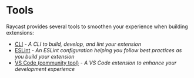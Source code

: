 # Tools

Raycast provides several tools to smoothen your experience when building extensions:

* [CLI](cli.md) _- A CLI to build, develop, and lint your extension_
* [ESLint](eslint.md) _- An ESLint configuration helping you follow best practices as you build your extension_
* [VS Code (community tool)](vscode.md) _- A VS Code extension to enhance your development experience_
